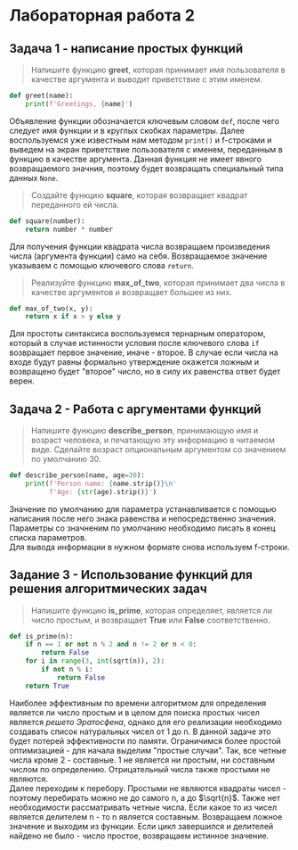 # Лабораторная работа 2
## Задача 1 - написание простых функций
> Напишите функцию **greet**, которая принимает имя пользователя в качестве аргумента и выводит приветствие с этим именем.
```python
def greet(name):
    print(f'Greetings, {name}')
```
Объявление функции обозначается ключевым словом `def`, после чего следует имя функции и в круглых скобках параметры. Далее воспользуемся уже известным нам методом `print()` и f-строками и выведем на экран приветствие пользователя с именем, переданным в функцию в качестве аргумента. Данная функция не имеет явного возвращаемого значния, поэтому будет возвращать специальный типа данных `None`.
  
> Создайте функцию **square**, которая возвращает квадрат переданного ей числа.
```python
def square(number):
    return number * number
```
Для получения функции квадрата числа возвращаем произведения числа (аргумента функции) само на себя. Возвращаемое значение указываем с помощью ключевого слова `return`. 

> Реализуйте функцию **max_of_two**, которая принимает два числа в качестве аргументов и возвращает большее из них.  
```python
def max_of_two(x, y):
    return x if x > y else y
```
Для простоты синтаксиса воспользуемся тернарным оператором, который в случае истинности условия после ключевого слова `if` возвращает первое значение, иначе - второе. В случае если числа на входе будут равны формально утверждение окажется ложным и возвращено будет "второе" число, но в силу их равенства ответ будет верен.  
## Задача 2 - Работа с аргументами функций
> Напишите функцию **describe_person**, принимающую имя и возраст человека, и печатающую эту информацию в читаемом виде. Сделайте возраст опциональным аргументом со значением по умолчанию 30.
```python
def describe_person(name, age=30):
    print(f'Person name: {name.strip()}\n'
          f'Age: {str(age).strip()}')
```
Значение по умолчанию для параметра устанавливается с помощью написания после него знака равенства и непосредственно значения. Параметры со значненим по умолчанию необходимо писать в конец списка параметров.  
Для вывода информации в нужном формате снова используем f-строки. 

## Задание 3 - Использование функций для решения алгоритмических задач
> Напишите функцию **is_prime**, которая определяет, является ли число простым, и возвращает **True** или **False** соответственно.
```python
def is_prime(n):
    if n == 1 or not n % 2 and n != 2 or n < 0:
        return False
    for i in range(3, int(sqrt(n)), 2):
        if not n % i:
            return False
    return True
```
Наиболее эффективным по времени алгоритмом для определения является ли число простым и в целом для поиска простых чисел является _решето Эратосфена_, однако для его реализации необходимо создавать список натуральных чисел от 1 до n. В данной задаче это будет потерей эффективности по памяти. Ограничимся более простой оптимизацией - для начала выделим "простые случаи". Так, все четные числа кроме 2 - составные. 1 не является ни простым, ни составным числом по определению. Отрицательный числа также простыми не являются.  
Далее переходим к перебору. Простыми не являются квадраты чисел - поэтому перебирать можно не до самого n, а до $\sqrt{n}$. Также нет необходимости рассматривать четные числа. Если какое то из чисел является делителем n - то n является составным. Возвращаем ложное значение и выходим из функции. Если цикл завершился и делителей найдено не было - число простое, возвращаем истинное значение. 
